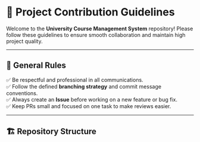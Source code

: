
# 🚀 Project Contribution Guidelines  

Welcome to the **University Course Management System** repository! Please follow these guidelines to ensure smooth collaboration and maintain high project quality.  

---

## 📌 General Rules  
✅ Be respectful and professional in all communications.  
✅ Follow the defined **branching strategy** and commit message conventions.  
✅ Always create an **Issue** before working on a new feature or bug fix.  
✅ Keep PRs small and focused on one task to make reviews easier.  

---

## 🏗️ Repository Structure  
